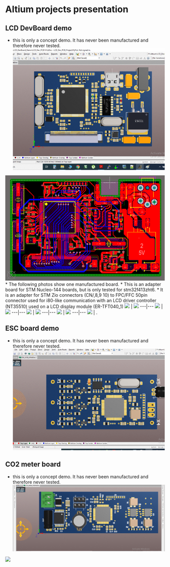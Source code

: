 # Altium projects presentation

## LCD DevBoard demo
* this is only a concept demo. It has never been manufactured and therefore never tested.
![](LCD_DevBoard_Demo/images/LCDdevBoardGif.gif)
<img src="LCD_DevBoard_Demo/images/LCDdevBoard.png">
* The following photos show one manufactured board. 
* This is an adapter board for STM Nucleo-144 boards, but is only tested for stm32f413zht6.
* It is an adapter for STM Zio connectors (CN/,8,9 10) to FPC/FFC 50pin connector used for i80-like communication with an LCD driver controller (NT35510) used on a LCD display module (ER-TFT040_1)
<img src="LCD_DevBoard_Demo/images/20200810_013005.jpg" width="300"> | <img src="LCD_DevBoard_Demo/images/20200810_013012.jpg" width="300">
---|---
<img src="LCD_DevBoard_Demo/images/20200810_013026.jpg" width="300"> | <img src="LCD_DevBoard_Demo/images/20200810_013036.jpg" width="300">
---|---
<img src="LCD_DevBoard_Demo/images/20200810_013046.jpg" width="300"> | <img src="LCD_DevBoard_Demo/images/20200810_013057.jpg" width="300">
---|---
<img src="LCD_DevBoard_Demo/images/20200810_013118.jpg" width="300"> | <img src="LCD_DevBoard_Demo/images/20200810_013225.jpg" width="300"> 
---|---
<img src="LCD_DevBoard_Demo/images/20200810_013231.jpg" width="300"> | . 

## ESC board demo
* this is only a concept demo. It has never been manufactured and therefore never tested.
![](ESC_Demo/images/ESCgif.gif)

## CO2 meter board
* this is only a concept demo. It has never been manufactured and therefore never tested.
![](CO2_Meter_Demo/images/co2meterGif.gif)
<img src="LCD_DevBoard_Demo/images/co2meter.png">
